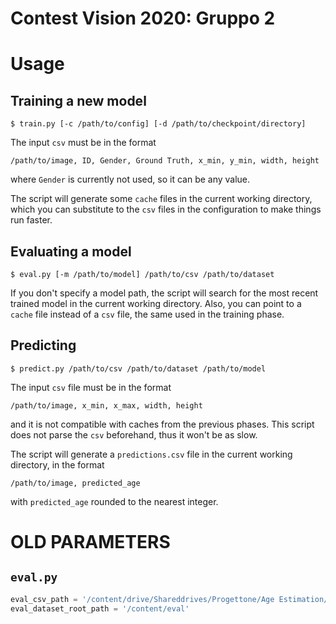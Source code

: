 # Contest Vision 2020: Gruppo 2

# Usage

## Training a new model

```
$ train.py [-c /path/to/config] [-d /path/to/checkpoint/directory]
```

The input ``csv`` must be in the format
```
/path/to/image, ID, Gender, Ground Truth, x_min, y_min, width, height
```
where ``Gender`` is currently not used, so it can be any value.

The script will generate some ``cache`` files in the current working directory, which you can substitute to the ``csv`` files in the configuration to make things run faster.


## Evaluating a model

```
$ eval.py [-m /path/to/model] /path/to/csv /path/to/dataset
```
If you don't specify a model path, the script will search for the most recent trained model in the current working directory. Also, you can point to a ``cache`` file instead of a ``csv`` file, the same used in the training phase.

## Predicting

```
$ predict.py /path/to/csv /path/to/dataset /path/to/model
```
The input ``csv`` file must be in the format
```
/path/to/image, x_min, x_max, width, height 
```
and it is not compatible with caches from the previous phases. This script does not parse the ``csv`` beforehand, thus it won't be as slow.

The script will generate a ``predictions.csv`` file in the current working directory, in the format
```
/path/to/image, predicted_age
```
with ``predicted_age`` rounded to the nearest integer.


# OLD PARAMETERS


## ``eval.py``

```python
eval_csv_path = '/content/drive/Shareddrives/Progettone/Age Estimation/caches/eval_csv.cache'
eval_dataset_root_path = '/content/eval'
```